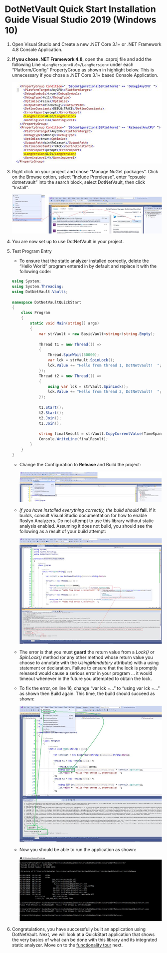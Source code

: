 # DotNetVault Quick Start Installation Guide Visual Studio 2019 (Windows 10)  
  
1. Open Visual Studio and Create a new .NET Core 3.1+ or .NET Framework 4.8 Console Application.  
2.  **If you chose .NET Framework 4.8**, open the .csproj file and add the following Line `<LangVersion>8.0</LangVersion>` under each “Platform/Config” PropertyGroup as shown in highlight below.  This is unnecessary if you chose a .NET Core 3.1+ based Console Application. 
  
     ![](https://github.com/cpsusie/DotNetVault/blob/v0.2.5.x/DotNetVaultQuickStart/dotnet_vault_install_vs2019_win/pic_1.png?raw=true)

3. Right click on your project and chose “Manage NuGet packages”.  Click on the Browse option, select “Include Prerelease”, enter “cpsusie dotnetvault” into the search block, select DotNetVault, then click “Install”.  

     ![](https://github.com/cpsusie/DotNetVault/blob/v0.2.5.x/DotNetVaultQuickStart/dotnet_vault_install_vs2019_win/pic_2.png?raw=true)
       
4. You are now set up to use DotNetVault in your project.  
  
5. Test Program Entry  
    * To ensure that the static analyzer installed correctly, delete the “Hello World” program entered in by default and replace it with the following code:  
      
     ```csharp
     using System;
     using System.Threading;
     using DotNetVault.Vaults;

     namespace DotNetVaultQuickStart
     {
         class Program
         {
             static void Main(string[] args)
             {
                 var strVault = new BasicVault<string>(string.Empty);
                
                 Thread t1 = new Thread(() =>
                 {
                     Thread.SpinWait(50000);
                     var lck = strVault.SpinLock();
                     lck.Value += "Hello from thread 1, DotNetVault!  ";
                 });
                 Thread t2 = new Thread(() =>
                 {
                     using var lck = strVault.SpinLock();
                     lck.Value += "Hello from thread 2, DotNetVault!  ";
                 });
     
                 t1.Start();
                 t2.Start();          
                 t2.Join();
                 t1.Join();
     
                 string finalResult = strVault.CopyCurrentValue(TimeSpan.FromMilliseconds(100));
                 Console.WriteLine(finalResult);
             }      
         }
     }
     ```  
 
    * Change the Configuration to **Release** and Build the project:  
    
        ![](https://github.com/cpsusie/DotNetVault/blob/v0.2.5.x/DotNetVaultQuickStart/dotnet_vault_install_vs2019_win/pic_3.png?raw=true)
          
    * *If you have installed everything correctly, the build should* **fail**.  If it builds, consult Visual Studio documentation for how to enable Roslyn Analyzers.  Do not attempt to use this library without static analysis enabled.  Assuming it does not build, you should see the following as a result of your build attempt:  
 
        ![](https://github.com/cpsusie/DotNetVault/blob/v0.2.5.x/DotNetVaultQuickStart/dotnet_vault_install_vs2019_win/pic_4.png?raw=true)
        
    * The error is that you must **guard** the return value from a *Lock()* or *SpinLock()* method (or any other method whose return value you choose to annotate with the *UsingMandatory* attribute) with a using statement or declaration.  Failure to ensure that the lock is promptly released would cause a serious error in your program … it would timeout whenever in the future you attempted to obtain the lock.  
    * To fix the error, on line 16, change “var lck =…” to “using var lck =…” as shown then Build again.  This time, the build should succeed as shown:  
    
        ![](https://github.com/cpsusie/DotNetVault/blob/v0.2.5.x/DotNetVaultQuickStart/dotnet_vault_install_vs2019_win/pic_5.png?raw=true)
          
    * Now you should be able to run the application as shown:  
    
        ![](https://github.com/cpsusie/DotNetVault/blob/v0.2.5.x/DotNetVaultQuickStart/dotnet_vault_install_vs2019_win/pic_6.png?raw=true)  
    
 6. Congratulations, you have successfully built an application using DotNetVault.  Next, we will look at a QuickStart application that shows the very basics of what can be done with this library and its integrated static analyzer.  Move on to the [functionality tour](https://github.com/cpsusie/DotNetVault/blob/v0.2.5.x/DotNetVaultQuickStart/DotNetVault%20Quick%20Start%20Functionality%20Tour%20%E2%80%93%20JetBrains%20Rider%20(Amazon%20Linux).md) next.  
 